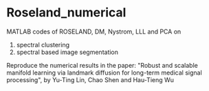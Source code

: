 # Roseland_numerical
MATLAB codes of ROSELAND, DM, Nystrom, LLL and PCA on 
1. spectral clustering
2. spectral based image segmentation

Reproduce the numerical results in the paper:
"Robust and scalable manifold learning via landmark diffusion for long-term medical signal processing", by Yu-Ting Lin, Chao Shen and Hau-Tieng Wu
